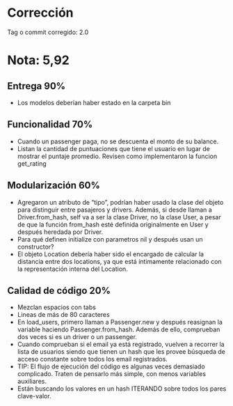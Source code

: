 # Corrección
Tag o commit corregido: 2.0

# Nota: 5,92

## Entrega  90%
- Los modelos deberían haber estado en la carpeta bin

## Funcionalidad    70%
- Cuando un passenger paga, no se descuenta el monto de su balance.
- Listan la cantidad de puntuaciones que tiene el usuario en lugar de mostrar el puntaje promedio. Revisen como implementaron la funcion get_rating


## Modularización   60%
- Agregaron un atributo de “tipo”, podrían haber usado la clase del objeto para distinguir entre pasajeros y drivers. Además, si desde llaman a Driver.from_hash, self va a ser la clase Driver, no la clase User, a pesar de que la función from_hash esté definida originalmente en User y después heredada por Driver.
- Para qué definen initialize con parametros nil y después usan un constructor?
- El objeto Location debería haber sido el encargado de calcular la distancia entre dos locations, ya que está íntimamente relacionado con la representación interna del Location.


## Calidad de código    20%
- Mezclan espacios con tabs
- Lineas de más de 80 caracteres
- En load_users, primero llaman a Passenger.new y después reasignan la variable haciendo Passenger.from_hash. Además de ello, comprueban dos veces si es un driver o un passenger.
- Cuando comprueban si el email ya está registrado, vuelven a recorrer la lista de usuarios siendo que tienen un hash que les provee búsqueda de acceso constante sobre todos los email registrados.
- TIP: El flujo de ejecución del código es algunas veces demasiado complicado. Traten de pensarlo más simple, con menos variables auxiliares.
- Están buscando los valores en un hash ITERANDO sobre todos los pares clave-valor.

